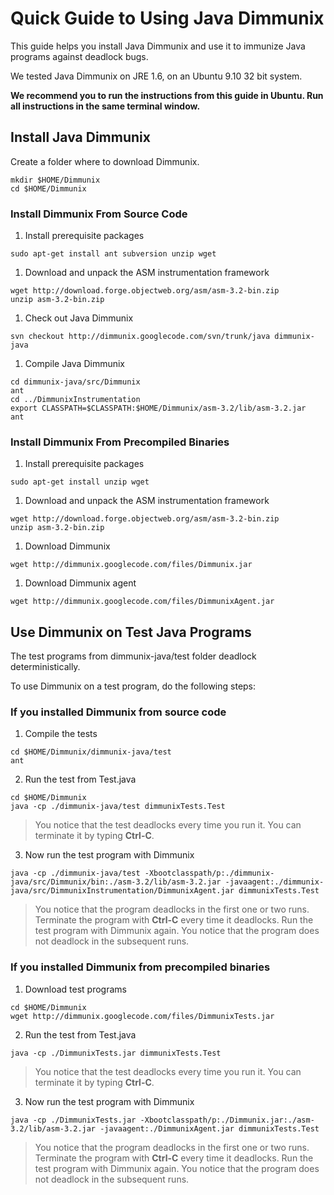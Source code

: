 # Quick Guide to Using Java Dimmunix #

This guide helps you install Java Dimmunix and use it to immunize Java programs against deadlock bugs.

We tested Java Dimmunix on JRE 1.6, on an Ubuntu 9.10 32 bit system.

**We recommend you to run the instructions from this guide in Ubuntu. Run all instructions in the same terminal window.**

## Install Java Dimmunix ##

Create a folder where to download Dimmunix.
```
mkdir $HOME/Dimmunix
cd $HOME/Dimmunix
```

### Install Dimmunix From Source Code ###

  1. Install prerequisite packages
```
sudo apt-get install ant subversion unzip wget
```
  1. Download and unpack the ASM instrumentation framework
```
wget http://download.forge.objectweb.org/asm/asm-3.2-bin.zip
unzip asm-3.2-bin.zip
```
  1. Check out Java Dimmunix
```
svn checkout http://dimmunix.googlecode.com/svn/trunk/java dimmunix-java
```
  1. Compile Java Dimmunix
```
cd dimmunix-java/src/Dimmunix
ant
cd ../DimmunixInstrumentation
export CLASSPATH=$CLASSPATH:$HOME/Dimmunix/asm-3.2/lib/asm-3.2.jar
ant
```

### Install Dimmunix From Precompiled Binaries ###

  1. Install prerequisite packages
```
sudo apt-get install unzip wget
```
  1. Download and unpack the ASM instrumentation framework
```
wget http://download.forge.objectweb.org/asm/asm-3.2-bin.zip
unzip asm-3.2-bin.zip
```
  1. Download Dimmunix
```
wget http://dimmunix.googlecode.com/files/Dimmunix.jar
```
  1. Download Dimmunix agent
```
wget http://dimmunix.googlecode.com/files/DimmunixAgent.jar
```

## Use Dimmunix on Test Java Programs ##

The test programs from dimmunix-java/test folder deadlock deterministically.

To use Dimmunix on a test program, do the following steps:

### If you installed Dimmunix from source code ###
1. Compile the tests
```
cd $HOME/Dimmunix/dimmunix-java/test
ant
```
2. Run the test from Test.java
```
cd $HOME/Dimmunix
java -cp ./dimmunix-java/test dimmunixTests.Test
```
> You notice that the test deadlocks every time you run it. You can terminate it by typing **Ctrl-C**.
3. Now run the test program with Dimmunix
```
java -cp ./dimmunix-java/test -Xbootclasspath/p:./dimmunix-java/src/Dimmunix/bin:./asm-3.2/lib/asm-3.2.jar -javaagent:./dimmunix-java/src/DimmunixInstrumentation/DimmunixAgent.jar dimmunixTests.Test
```
> You notice that the program deadlocks in the first one or two runs. Terminate the program with **Ctrl-C** every time it deadlocks. Run the test program with Dimmunix again. You notice that the program does not deadlock in the subsequent runs.

### If you installed Dimmunix from precompiled binaries ###
1. Download test programs
```
cd $HOME/Dimmunix
wget http://dimmunix.googlecode.com/files/DimmunixTests.jar
```

2. Run the test from Test.java
```
java -cp ./DimmunixTests.jar dimmunixTests.Test
```
> You notice that the test deadlocks every time you run it. You can terminate it by typing **Ctrl-C**.
3. Now run the test program with Dimmunix
```
java -cp ./DimmunixTests.jar -Xbootclasspath/p:./Dimmunix.jar:./asm-3.2/lib/asm-3.2.jar -javaagent:./DimmunixAgent.jar dimmunixTests.Test
```
> You notice that the program deadlocks in the first one or two runs. Terminate the program with **Ctrl-C** every time it deadlocks. Run the test program with Dimmunix again. You notice that the program does not deadlock in the subsequent runs.